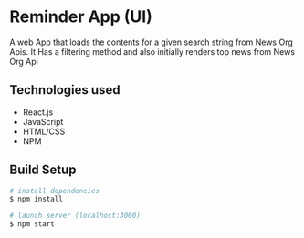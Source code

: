 # Reminder App (UI)

A web App that loads the contents for a given search string from News Org Apis. It Has a filtering method and also initially renders top news from News Org Api

## Technologies used

- React.js
- JavaScript
- HTML/CSS
- NPM

## Build Setup

``` bash
# install dependencies
$ npm install

# launch server (localhost:3000)
$ npm start
```